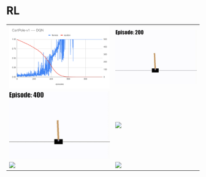 # RL
<table>
<tr>
<td><img src="https://github.com/supercatex/RL/blob/main/01-CartPole-v1/images/CartPole-v1-history.PNG?raw=true"></td>
<td><img src="https://github.com/supercatex/RL/blob/main/01-CartPole-v1/images/CartPole-v1-200.gif?raw=true"></td>
</tr>
<tr>
<td><img src="https://github.com/supercatex/RL/blob/main/01-CartPole-v1/images/CartPole-v1-400.gif?raw=true"></td>
<td><img src="https://github.com/supercatex/RL/blob/main/01-CartPole-v1/images/CartPole-v1-600.gif?raw=true"></td>
</tr>
<tr>
<td><img src="https://github.com/supercatex/RL/blob/main/01-CartPole-v1/images/CartPole-v1-800.gif?raw=true"></td>
<td><img src="https://github.com/supercatex/RL/blob/main/01-CartPole-v1/images/CartPole-v1-800.gif?raw=true"></td>
</tr>
</table>